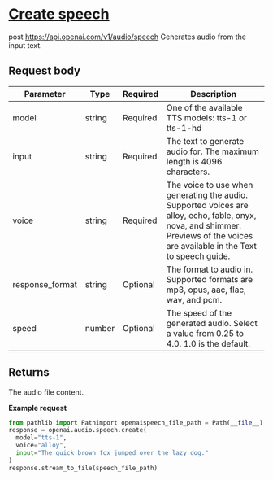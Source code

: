 # [Create speech](/docs/api-reference/audio/createSpeech)
post https://api.openai.com/v1/audio/speech 
Generates audio from the input text. 
## Request body 
| Parameter | Type   | Required | Description|
| --- | --- | --- | --- |
| model | string | Required | One of the available                   TTS models:                   tts-1 or tts-1-hd| 
| input | string | Required | The text to generate audio for. The maximum length is 4096                   characters.| 
| voice | string | Required | The voice to use when generating the audio. Supported voices                   are alloy, echo, fable,                   onyx, nova, and                   shimmer. Previews of the voices are available in                   the                   Text to speech guide.| 
| response_format | string | Optional | The format to audio in. Supported formats are                   mp3, opus, aac,                   flac, wav, and pcm.| 
| speed | number | Optional | The speed of the generated audio. Select a value from                   0.25 to 4.0. 1.0 is the                   default.| 
## Returns 
The audio file content. 

**Example request**
```python
from pathlib import Pathimport openaispeech_file_path = Path(__file__).parent / "speech.mp3"
response = openai.audio.speech.create(
  model="tts-1",
  voice="alloy",
  input="The quick brown fox jumped over the lazy dog."
)
response.stream_to_file(speech_file_path)
```
